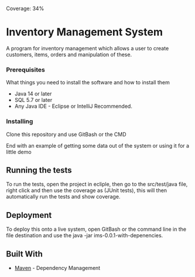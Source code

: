Coverage: 34%
# Inventory Management System
A program for inventory management which allows a user to create customers, items, orders and manipulation of these. 

### Prerequisites

What things you need to install the software and how to install them
* Java 14 or later
* SQL 5.7 or later
* Any Java IDE - Eclipse or IntelliJ Recommended.

### Installing

Clone this repository and use GitBash or the CMD

End with an example of getting some data out of the system or using it for a little demo

## Running the tests

To run the tests, open the project in ecliple, then go to the src/test/java file, right click and then use the coverage as (JUnit tests), this will then automatically run the tests and show coverage.

## Deployment

To deploy this onto a live system, open GitBash or the command line in the file destination and use the java -jar ims-0.0.1-with-depenencies.

## Built With

* [Maven](https://maven.apache.org/) - Dependency Management



